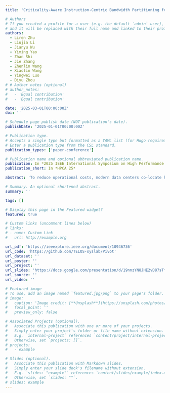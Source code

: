 ```yaml
---
title: 'Criticality-Aware Instruction-Centric Bandwidth Partitioning for Data Center Applications'

# Authors
# If you created a profile for a user (e.g. the default `admin` user), write the username (folder name) here
# and it will be replaced with their full name and linked to their profile.
authors:
  - Liren Zhu
  - Liujia Li
  - Jianyu Wu
  - Yiming Yao
  - Zhan Shi
  - Jie Zhang
  - Zhenlin Wang
  - Xiaolin Wang
  - Yingwei Luo
  - Diyu Zhou
# # Author notes (optional)
# author_notes:
#   - 'Equal contribution'
#   - 'Equal contribution'

date: '2025-03-01T00:00:00Z'
doi: ''

# Schedule page publish date (NOT publication's date).
publishDate: '2025-01-01T00:00:00Z'

# Publication type.
# Accepts a single type but formatted as a YAML list (for Hugo requirements).
# Enter a publication type from the CSL standard.
publication_types: ['paper-conference']

# Publication name and optional abbreviated publication name.
publication: In *2025 IEEE International Symposium on High Performance Computer Architecture (HPCA)*
publication_short: In *HPCA 25*

abstract: 'To reduce operational costs, modern data centers co-locate high-priority latency-critical (LC) tasks and low-priority best-effort (BE) tasks on the same physical node to increase resource utilization. However, such co-location leads to contention for memory bandwidth, resulting in priority inversion, where BE tasks severely slow down LC tasks. This priority inversion often leads to violations of the quality of service (QoS) requirements for LC tasks, defeating the purpose of co-location. Prior approaches to this issue either fail to enforce the QoS requirements for LC tasks or underutilize memory bandwidth.We present Pivot, a novel bandwidth partitioning system that overcomes the limitations of prior approaches based on two key insights. First, memory accesses from LC tasks must be prioritized across all the components on the memory path rather than a single component, as done in prior work. Second, only the scheduling of a selective portion of performance-critical loads (i.e., those causing a long stall on the re-order buffer), instead of all memory accesses from LC tasks, should be prioritized. To leverage these insights, Pivot overcomes the key challenge of accurately identifying performance-critical loads while incurring minimal runtime overhead by proposing a two-phase profiling technique. Our extensive evaluation shows that Pivot improves effective machine utilization by up to 34.5% while increasing the throughput of the BE applications by up to 2.76× compared to state-of-the-art approaches.'

# Summary. An optional shortened abstract.
summary: ''

tags: []

# Display this page in the Featured widget?
featured: true

# Custom links (uncomment lines below)
# links:
# - name: Custom Link
#   url: http://example.org

url_pdf: 'https://ieeexplore.ieee.org/document/10946736'
url_code: 'https://github.com/TELOS-syslab/Pivot'
url_dataset: ''
url_poster: ''
url_project: ''
url_slides: 'https://docs.google.com/presentation/d/19nnzYN8JHE2vD87sTfi1julO1rqcuFPIi8itXlXlwFQ/edit?usp=sharing'
url_source: ''
url_video: ''

# Featured image
# To use, add an image named `featured.jpg/png` to your page's folder.
# image:
#   caption: 'Image credit: [**Unsplash**](https://unsplash.com/photos/pLCdAaMFLTE)'
#   focal_point: ''
#   preview_only: false

# Associated Projects (optional).
#   Associate this publication with one or more of your projects.
#   Simply enter your project's folder or file name without extension.
#   E.g. `internal-project` references `content/project/internal-project/index.md`.
#   Otherwise, set `projects: []`.
# projects:
#   - example

# Slides (optional).
#   Associate this publication with Markdown slides.
#   Simply enter your slide deck's filename without extension.
#   E.g. `slides: "example"` references `content/slides/example/index.md`.
#   Otherwise, set `slides: ""`.
# slides: example
---
```

